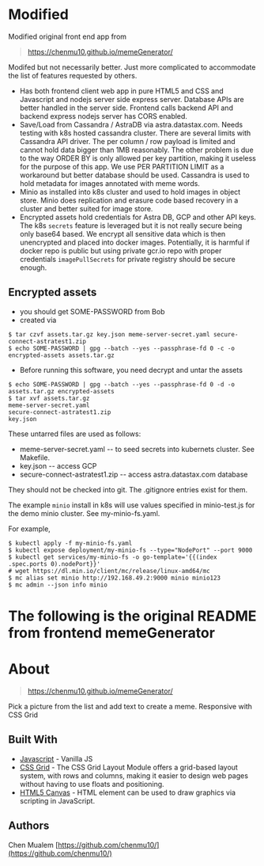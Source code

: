# Modified

Modified original front end app from 
> https://chenmu10.github.io/memeGenerator/

Modifed but not necessarily better. Just more complicated to accommodate the list of features requested by others.

* Has both frontend client web app in pure HTML5 and CSS and Javascript and nodejs server side express server. Database APIs are better handled in the server side. Frontend calls backend API and backend express nodejs server has CORS enabled.
* Save/Load from Cassandra / AstraDB via astra.datastax.com. Needs testing with k8s hosted cassandra cluster. There are several limits with Cassandra API driver. The per column / row payload is limited and cannot hold data bigger than 1MB reasonably. The other problem is due to the way ORDER BY is only allowed per key partition, making it useless for the purpose of this app. We use PER PARTITION LIMIT as a workaround but better database should be used. Cassandra is used to hold metadata for images annotated with meme words.
* Minio as installed into k8s cluster and used to hold images in object store. Minio does replication and erasure code based recovery in a cluster and better suited for image store.
* Encrypted assets hold credentials for Astra DB, GCP and other API keys. The k8s `secrets` feature is leveraged but it is not really secure being only base64 based. We encrypt all sensitive data which is then unencrypted and placed into docker images. Potentially, it is harmful if docker repo is public but using private gcr.io repo with proper credentials `imagePullSecrets` for private registry should be secure enough.

## Encrypted assets

* you should get SOME-PASSWORD from Bob
* created via

```
$ tar czvf assets.tar.gz key.json meme-server-secret.yaml secure-connect-astratest1.zip
$ echo SOME-PASSWORD | gpg --batch --yes --passphrase-fd 0 -c -o encrypted-assets assets.tar.gz
```

* Before running this software, you need decrypt and untar the assets
```
$ echo SOME-PASSWORD | gpg --batch --yes --passphrase-fd 0 -d -o assets.tar.gz encrypted-assets 
$ tar xvf assets.tar.gz
meme-server-secret.yaml
secure-connect-astratest1.zip
key.json
```

These untarred files are used as follows:

* meme-server-secret.yaml -- to seed secrets into kubernets cluster. See Makefile.
* key.json -- access GCP
* secure-connect-astratest1.zip -- access astra.datastax.com database

They should not be checked into git.  The .gitignore entries exist for them.

The example `minio` install in k8s will use values specified in minio-test.js for
the demo minio cluster. See my-minio-fs.yaml.

For example,

```
$ kubectl apply -f my-minio-fs.yaml
$ kubectl expose deployment/my-minio-fs --type="NodePort" --port 9000
$ kubectl get services/my-minio-fs -o go-template='{{(index .spec.ports 0).nodePort}}'
# wget https://dl.min.io/client/mc/release/linux-amd64/mc
$ mc alias set minio http://192.168.49.2:9000 minio minio123
$ mc admin --json info minio
```

# The following is the original README from frontend memeGenerator

# About
> https://chenmu10.github.io/memeGenerator/

Pick a picture from the list and add text to create a meme.
Responsive with CSS Grid

## Built With

* [Javascript](http://) - Vanilla JS
* [CSS Grid](https://developer.mozilla.org/en-US/docs/Web/CSS/CSS_Grid_Layout) - The CSS Grid Layout Module offers a grid-based layout system, with rows and columns, making it easier to design web pages without having to use floats and positioning.
* [HTML5 Canvas](https://developer.mozilla.org/en-US/docs/Web/HTML/Element/canvas) - HTML <canvas> element can be used to draw graphics via scripting in JavaScript. 


## Authors

Chen Mualem 
[https://github.com/chenmu10/](https://github.com/chenmu10/)
